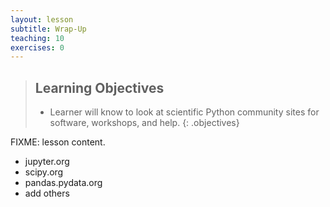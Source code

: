 ```yaml
---
layout: lesson
subtitle: Wrap-Up
teaching: 10
exercises: 0
---
```

> ## Learning Objectives
>
> * Learner will know to look at scientific Python community sites for software, workshops, and help.
{: .objectives}

FIXME: lesson content.

* jupyter.org
* scipy.org
* pandas.pydata.org
* add others

